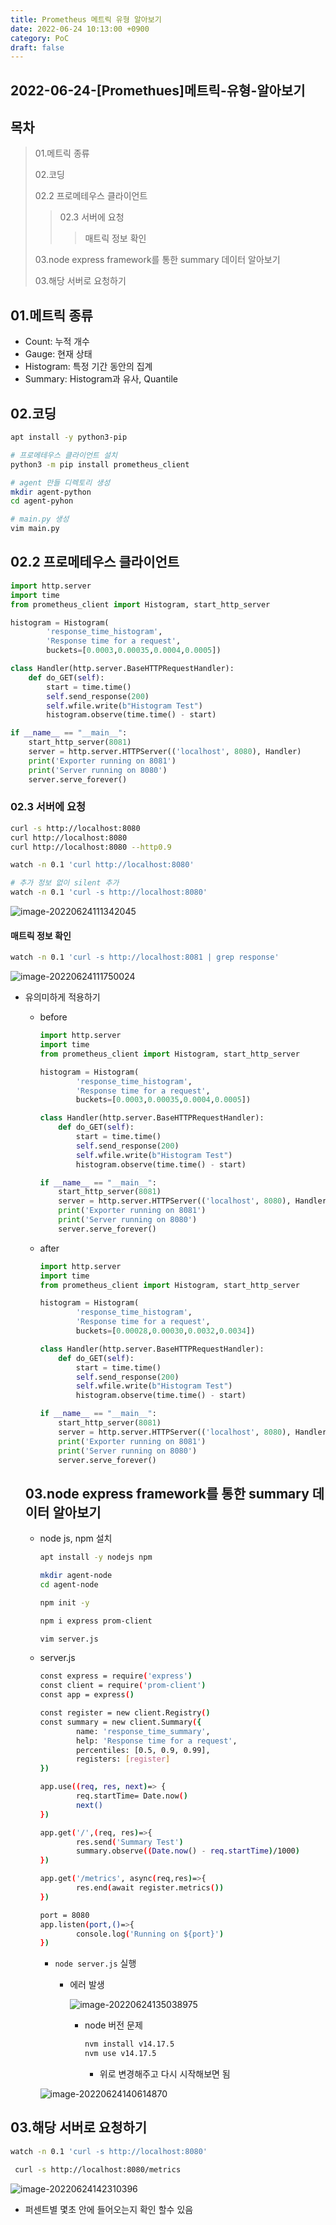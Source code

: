 ```yaml
---
title: Prometheus 메트릭 유형 알아보기
date: 2022-06-24 10:13:00 +0900
category: PoC
draft: false
---
```


## 2022-06-24-[Promethues]메트릭-유형-알아보기

## 목차

>01.메트릭 종류
>
>02.코딩
>
>02.2 프로메테우스 클라이언트
>
>>02.3 서버에 요청
>>
>>> 매트릭 정보 확인
>
>03.node express framework를 통한 summary 데이터 알아보기
>
>03.해당 서버로 요청하기

## 01.메트릭 종류

- Count: 누적 개수
- Gauge: 현재 상태
- Histogram: 특정 기간 동안의 집계
- Summary: Histogram과 유사, Quantile

## 02.코딩

```sh
apt install -y python3-pip

# 프로메테우스 클라이언트 설치
python3 -m pip install prometheus_client 

# agent 만들 디렉토리 생성
mkdir agent-python
cd agent-pyhon

# main.py 생성
vim main.py
```

## 02.2 프로메테우스 클라이언트

```python
import http.server
import time
from prometheus_client import Histogram, start_http_server

histogram = Histogram(
        'response_time_histogram',
        'Response time for a request',
        buckets=[0.0003,0.00035,0.0004,0.0005])

class Handler(http.server.BaseHTTPRequestHandler):
    def do_GET(self):
        start = time.time()
        self.send_response(200)
        self.wfile.write(b"Histogram Test")
        histogram.observe(time.time() - start)

if __name__ == "__main__":
    start_http_server(8081)
    server = http.server.HTTPServer(('localhost', 8080), Handler)
    print('Exporter running on 8081')
    print('Server running on 8080')
    server.serve_forever()
```

### 02.3 서버에 요청

```sh
curl -s http://localhost:8080
curl http://localhost:8080
curl http://localhost:8080 --http0.9

watch -n 0.1 'curl http://localhost:8080'

# 추가 정보 없이 silent 추가
watch -n 0.1 'curl -s http://localhost:8080' 

```

![image-20220624111342045](../../assets/img/post/2022-06-24-[Promethues]메트릭-유형-알아보기/image-20220624111342045.png)

#### 매트릭 정보 확인

```sh
watch -n 0.1 'curl -s http://localhost:8081 | grep response' 
```

![image-20220624111750024](../../assets/img/post/2022-06-24-[Promethues]메트릭-유형-알아보기/image-20220624111750024.png)

- 유의미하게 적용하기

  - before

    ```python
    import http.server
    import time
    from prometheus_client import Histogram, start_http_server
    
    histogram = Histogram(
            'response_time_histogram',
            'Response time for a request',
            buckets=[0.0003,0.00035,0.0004,0.0005])
    
    class Handler(http.server.BaseHTTPRequestHandler):
        def do_GET(self):
            start = time.time()
            self.send_response(200)
            self.wfile.write(b"Histogram Test")
            histogram.observe(time.time() - start)
    
    if __name__ == "__main__":
        start_http_server(8081)
        server = http.server.HTTPServer(('localhost', 8080), Handler)
        print('Exporter running on 8081')
        print('Server running on 8080')
        server.serve_forever()
    ```

  - after

    ```python
    import http.server
    import time
    from prometheus_client import Histogram, start_http_server
    
    histogram = Histogram(
            'response_time_histogram',
            'Response time for a request',
            buckets=[0.00028,0.00030,0.0032,0.0034])
    
    class Handler(http.server.BaseHTTPRequestHandler):
        def do_GET(self):
            start = time.time()
            self.send_response(200)
            self.wfile.write(b"Histogram Test")
            histogram.observe(time.time() - start)
    
    if __name__ == "__main__":
        start_http_server(8081)
        server = http.server.HTTPServer(('localhost', 8080), Handler)
        print('Exporter running on 8081')
        print('Server running on 8080')
        server.serve_forever()

  ## 03.node express framework를 통한 summary 데이터 알아보기

  - node js, npm 설치

    ```sh
    apt install -y nodejs npm
    
    mkdir agent-node
    cd agent-node
    
    npm init -y
    
    npm i express prom-client
    
    vim server.js
    ```

  - server.js 

    ```sh
    const express = require('express')
    const client = require('prom-client')
    const app = express()
    
    const register = new client.Registry()
    const summary = new client.Summary({
            name: 'response_time_summary',
            help: 'Response time for a request',
            percentiles: [0.5, 0.9, 0.99],
            registers: [register]
    })
    
    app.use((req, res, next)=> {
            req.startTime= Date.now()
            next()
    })
    
    app.get('/',(req, res)=>{
            res.send('Summary Test')
            summary.observe((Date.now() - req.startTime)/1000)
    })
    
    app.get('/metrics', async(req,res)=>{
            res.end(await register.metrics())
    })
    
    port = 8080
    app.listen(port,()=>{
            console.log('Running on ${port}')
    })
    ```

    - `node server.js` 실행

      - 에러 발생

        ![image-20220624135038975](../../assets/img/post/2022-06-24-[Promethues]메트릭-유형-알아보기/image-20220624135038975.png)

        - node 버전 문제

          ```sh
          nvm install v14.17.5
          nvm use v14.17.5
          ```

          - 위로 변경해주고 다시 시작해보면 됨

    ![image-20220624140614870](../../assets/img/post/2022-06-24-[Promethues]메트릭-유형-알아보기/image-20220624140614870.png)

## 03.해당 서버로 요청하기

```sh
watch -n 0.1 'curl -s http://localhost:8080'

 curl -s http://localhost:8080/metrics
```

![image-20220624142310396](../../assets/img/post/2022-06-24-[Promethues]메트릭-유형-알아보기/image-20220624142310396.png)

- 퍼센트별 몇초 안에 들어오는지 확인 할수 있음